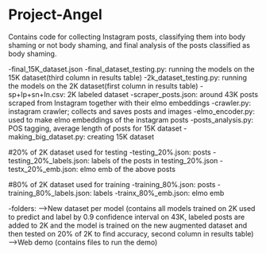 # Project-Angel
Contains code for collecting Instagram posts, classifying them into body shaming or not body shaming, and final analysis of the posts classified as body shaming.

-final_15K_dataset.json
-final_dataset_testing.py: running the models on the 15K dataset(third column in results table)
-2k_dataset_testing.py: running the models on the 2K dataset(first column in results table)
-sp+Ip+sn+In.csv: 2K labeled dataset
-scraper_posts.json: around 43K posts scraped from Instagram together with their elmo embeddings
-crawler.py: instagram crawler; collects and saves posts and images
-elmo_encoder.py: used to make elmo embeddings of the instagram posts
-posts_analysis.py: POS tagging, average length of posts for 15K dataset
-making_big_dataset.py: creating 15K dataset

#20% of 2K dataset used for testing
 -testing_20%.json: posts
 -testing_20%_labels.json: labels of the posts in testing_20%.json
 -testx_20%_emb.json: elmo emb of the above posts

#80% of 2K dataset used for training
 -training_80%.json: posts
 -training_80%_labels.json: labels
 -trainx_80%_emb.json: elmo emb


-folders: -->New dataset per model (contains all models trained on 2K used to predict and label by 0.9 confidence interval on 43K,
				labeled posts are added to 2K and the model is trained on the new augmented dataset and then tested on 20% of 2K to find accuracy,
				second column in results table)
	  -->Web demo (contains files to run the demo)



